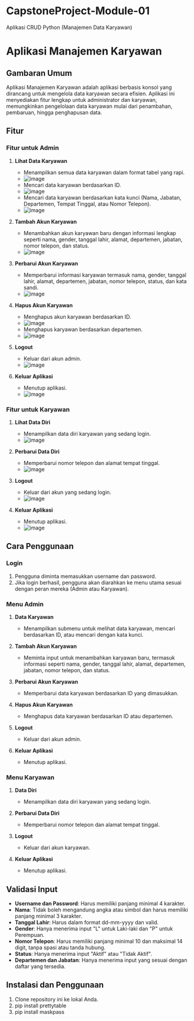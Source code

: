 # CapstoneProject-Module-01
Aplikasi CRUD Python (Manajemen Data Karyawan)
# Aplikasi Manajemen Karyawan

## Gambaran Umum

Aplikasi Manajemen Karyawan adalah aplikasi berbasis konsol yang dirancang untuk mengelola data karyawan secara efisien. Aplikasi ini menyediakan fitur lengkap untuk administrator dan karyawan, memungkinkan pengelolaan data karyawan mulai dari penambahan, pembaruan, hingga penghapusan data.

## Fitur

### Fitur untuk Admin
1. **Lihat Data Karyawan**
   - Menampilkan semua data karyawan dalam format tabel yang rapi.
   - ![image](https://github.com/user-attachments/assets/60a0faec-b600-48ce-99d0-5844d0fd4691)
   - Mencari data karyawan berdasarkan ID.
   - ![image](https://github.com/user-attachments/assets/fc0adb6e-fb11-4d9b-bbb2-7b5571904455)
   - Mencari data karyawan berdasarkan kata kunci (Nama, Jabatan, Departemen, Tempat Tinggal, atau Nomor Telepon).
   - ![image](https://github.com/user-attachments/assets/8a995902-baf2-4edc-8962-78707f367364)

2. **Tambah Akun Karyawan**
   - Menambahkan akun karyawan baru dengan informasi lengkap seperti nama, gender, tanggal lahir, alamat, departemen, jabatan, nomor telepon, dan status.
   - ![image](https://github.com/user-attachments/assets/e9ecb7f0-5537-4d18-a9c6-df1ef8972e65)

3. **Perbarui Akun Karyawan**
   - Memperbarui informasi karyawan termasuk nama, gender, tanggal lahir, alamat, departemen, jabatan, nomor telepon, status, dan kata sandi.
   - ![image](https://github.com/user-attachments/assets/630a4e42-8008-4cb3-9872-c4796b12ded3)

4. **Hapus Akun Karyawan**
   - Menghapus akun karyawan berdasarkan ID.
   - ![image](https://github.com/user-attachments/assets/9c7b9b0d-ffb4-45ca-a180-51c42f43bc59)
   - Menghapus karyawan berdasarkan departemen.
   - ![image](https://github.com/user-attachments/assets/b0310f4b-31c0-4a60-a3ba-6aa27589dc8a)


5. **Logout**
   - Keluar dari akun admin.
   - ![image](https://github.com/user-attachments/assets/f31e4913-4cb0-4d08-972f-db3de50264fa)

6. **Keluar Aplikasi**
   - Menutup aplikasi.
   - ![image](https://github.com/user-attachments/assets/96a9e5ee-ac25-4858-aaa7-5dbd94aa84a9)

### Fitur untuk Karyawan
1. **Lihat Data Diri**
   - Menampilkan data diri karyawan yang sedang login.
   - ![image](https://github.com/user-attachments/assets/8e4a1dd7-fa5b-4329-90c9-9db65999f2c9)

2. **Perbarui Data Diri**
   - Memperbarui nomor telepon dan alamat tempat tinggal.
   - ![image](https://github.com/user-attachments/assets/74f73245-f5ae-4b5b-a5a5-b88335026ab5)

3. **Logout**
   - Keluar dari akun yang sedang login.
   - ![image](https://github.com/user-attachments/assets/6dbd38a0-ee51-4bb4-b662-4d292ee1493c)

4. **Keluar Aplikasi**
   - Menutup aplikasi.
   - ![image](https://github.com/user-attachments/assets/91c589ce-4509-4e4c-9334-dd943fee709d)

## Cara Penggunaan

### Login
1. Pengguna diminta memasukkan username dan password.
2. Jika login berhasil, pengguna akan diarahkan ke menu utama sesuai dengan peran mereka (Admin atau Karyawan).

### Menu Admin
1. **Data Karyawan**
   - Menampilkan submenu untuk melihat data karyawan, mencari berdasarkan ID, atau mencari dengan kata kunci.

2. **Tambah Akun Karyawan**
   - Meminta input untuk menambahkan karyawan baru, termasuk informasi seperti nama, gender, tanggal lahir, alamat, departemen, jabatan, nomor telepon, dan status.

3. **Perbarui Akun Karyawan**
   - Memperbarui data karyawan berdasarkan ID yang dimasukkan.

4. **Hapus Akun Karyawan**
   - Menghapus data karyawan berdasarkan ID atau departemen.

5. **Logout**
   - Keluar dari akun admin.

6. **Keluar Aplikasi**
   - Menutup aplikasi.

### Menu Karyawan
1. **Data Diri**
   - Menampilkan data diri karyawan yang sedang login.

2. **Perbarui Data Diri**
   - Memperbarui nomor telepon dan alamat tempat tinggal.

3. **Logout**
   - Keluar dari akun karyawan.

4. **Keluar Aplikasi**
   - Menutup aplikasi.

## Validasi Input
- **Username dan Password**: Harus memiliki panjang minimal 4 karakter.
- **Nama**: Tidak boleh mengandung angka atau simbol dan harus memiliki panjang minimal 3 karakter.
- **Tanggal Lahir**: Harus dalam format dd-mm-yyyy dan valid.
- **Gender**: Hanya menerima input "L" untuk Laki-laki dan "P" untuk Perempuan.
- **Nomor Telepon**: Harus memiliki panjang minimal 10 dan maksimal 14 digit, tanpa spasi atau tanda hubung.
- **Status**: Hanya menerima input "Aktif" atau "Tidak Aktif".
- **Departemen dan Jabatan**: Hanya menerima input yang sesuai dengan daftar yang tersedia.

## Instalasi dan Penggunaan
1. Clone repository ini ke lokal Anda.
2. pip install prettytable 
3. pip install maskpass
